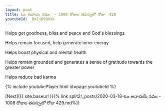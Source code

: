 ```yaml
---
layout: post
title: ఓం గుహాయ నమః  - 1008 రోజుల తపస్సులో రోజు  428
youtubeId: _DkIjO5QVsk
---
```

 
 
Helps get goodness, bliss and peace and God's blessings
 
Helps remain focused, help generate inner energy 
 
Helps boost physical and mental health 
 
Helps remain grounded and generates a sense of gratitude towards the greater power 
 
Helps reduce bad karma
 
 
 
 


{% include youtubePlayer.html id=page.youtubeId %}
 
[Next]({{ site.baseurl }}{% link  split2/_posts/2020-03-18-ఓం అనాదయే నమః  - 1008 రోజుల తపస్సులో రోజు  429.md%})
 
